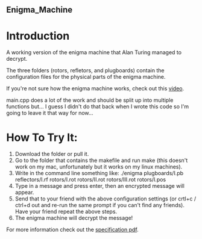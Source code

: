 ## Enigma_Machine
# Introduction
A working version of the enigma machine that Alan Turing managed to decrypt.

The three folders (rotors, refletors, and plugboards) contain the configuration files for the physical parts of the enigma machine.

If you're not sure how the enigma machine works, check out this [video](https://www.youtube.com/watch?v=G2_Q9FoD-oQ).

main.cpp does a lot of the work and should be split up into multiple functions but...
I guess I didn't do that back when I wrote this code so I'm going to leave it that way for now...

# How To Try It:
1. Download the folder or pull it.
2. Go to the folder that contains the makefile and run make (this doesn't work on my mac, unfortunately but it works on my linux machines).
3. Write in the command line something like:
    ./enigma plugboards/I.pb reflectors/I.rf rotors/I.rot rotors/II.rot rotors/III.rot rotors/I.pos
4. Type in a message and press enter, then an encrypted message will appear.
5. Send that to your friend with the above configuration settings (or crtl+c / ctrl+d out and re-run the same prompt if you can't find any friends). Have your friend repeat the above steps.
6. The enigma machine will decrypt the message!

For more information check out the [specification pdf](https://github.com/shadykdc/Enigma_Machine/blob/master/spec-550-2-0.pdf).
